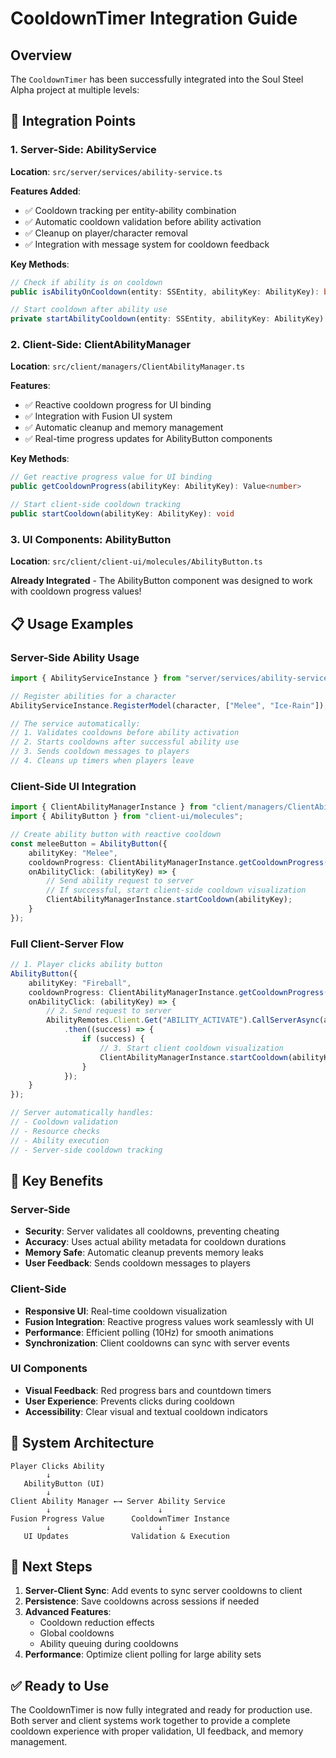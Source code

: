 # CooldownTimer Integration Guide

## Overview

The `CooldownTimer` has been successfully integrated into the Soul Steel Alpha project at multiple levels:

## 🔧 **Integration Points**

### **1. Server-Side: AbilityService**
**Location**: `src/server/services/ability-service.ts`

**Features Added**:
- ✅ Cooldown tracking per entity-ability combination
- ✅ Automatic cooldown validation before ability activation
- ✅ Cleanup on player/character removal
- ✅ Integration with message system for cooldown feedback

**Key Methods**:
```typescript
// Check if ability is on cooldown
public isAbilityOnCooldown(entity: SSEntity, abilityKey: AbilityKey): boolean

// Start cooldown after ability use
private startAbilityCooldown(entity: SSEntity, abilityKey: AbilityKey): void
```

### **2. Client-Side: ClientAbilityManager**
**Location**: `src/client/managers/ClientAbilityManager.ts`

**Features**:
- ✅ Reactive cooldown progress for UI binding
- ✅ Integration with Fusion UI system
- ✅ Automatic cleanup and memory management
- ✅ Real-time progress updates for AbilityButton components

**Key Methods**:
```typescript
// Get reactive progress value for UI binding
public getCooldownProgress(abilityKey: AbilityKey): Value<number>

// Start client-side cooldown tracking
public startCooldown(abilityKey: AbilityKey): void
```

### **3. UI Components: AbilityButton**
**Location**: `src/client/client-ui/molecules/AbilityButton.ts`

**Already Integrated** - The AbilityButton component was designed to work with cooldown progress values!

## 📋 **Usage Examples**

### **Server-Side Ability Usage**
```typescript
import { AbilityServiceInstance } from "server/services/ability-service";

// Register abilities for a character
AbilityServiceInstance.RegisterModel(character, ["Melee", "Ice-Rain"]);

// The service automatically:
// 1. Validates cooldowns before ability activation
// 2. Starts cooldowns after successful ability use
// 3. Sends cooldown messages to players
// 4. Cleans up timers when players leave
```

### **Client-Side UI Integration**
```typescript
import { ClientAbilityManagerInstance } from "client/managers/ClientAbilityManager";
import { AbilityButton } from "client-ui/molecules";

// Create ability button with reactive cooldown
const meleeButton = AbilityButton({
    abilityKey: "Melee",
    cooldownProgress: ClientAbilityManagerInstance.getCooldownProgress("Melee"),
    onAbilityClick: (abilityKey) => {
        // Send ability request to server
        // If successful, start client-side cooldown visualization
        ClientAbilityManagerInstance.startCooldown(abilityKey);
    }
});
```

### **Full Client-Server Flow**
```typescript
// 1. Player clicks ability button
AbilityButton({
    abilityKey: "Fireball",
    cooldownProgress: ClientAbilityManagerInstance.getCooldownProgress("Fireball"),
    onAbilityClick: (abilityKey) => {
        // 2. Send request to server
        AbilityRemotes.Client.Get("ABILITY_ACTIVATE").CallServerAsync(abilityKey)
            .then((success) => {
                if (success) {
                    // 3. Start client cooldown visualization
                    ClientAbilityManagerInstance.startCooldown(abilityKey);
                }
            });
    }
});

// Server automatically handles:
// - Cooldown validation
// - Resource checks  
// - Ability execution
// - Server-side cooldown tracking
```

## 🎯 **Key Benefits**

### **Server-Side**
- **Security**: Server validates all cooldowns, preventing cheating
- **Accuracy**: Uses actual ability metadata for cooldown durations
- **Memory Safe**: Automatic cleanup prevents memory leaks
- **User Feedback**: Sends cooldown messages to players

### **Client-Side**  
- **Responsive UI**: Real-time cooldown visualization
- **Fusion Integration**: Reactive progress values work seamlessly with UI
- **Performance**: Efficient polling (10Hz) for smooth animations
- **Synchronization**: Client cooldowns can sync with server events

### **UI Components**
- **Visual Feedback**: Red progress bars and countdown timers
- **User Experience**: Prevents clicks during cooldown
- **Accessibility**: Clear visual and textual cooldown indicators

## 🔄 **System Architecture**

```
Player Clicks Ability
        ↓
   AbilityButton (UI)
        ↓
Client Ability Manager ←→ Server Ability Service
        ↓                        ↓
Fusion Progress Value      CooldownTimer Instance
        ↓                        ↓
   UI Updates              Validation & Execution
```

## 🚀 **Next Steps**

1. **Server-Client Sync**: Add events to sync server cooldowns to client
2. **Persistence**: Save cooldowns across sessions if needed  
3. **Advanced Features**: 
   - Cooldown reduction effects
   - Global cooldowns
   - Ability queuing during cooldowns
4. **Performance**: Optimize client polling for large ability sets

## ✅ **Ready to Use**

The CooldownTimer is now fully integrated and ready for production use. Both server and client systems work together to provide a complete cooldown experience with proper validation, UI feedback, and memory management.
